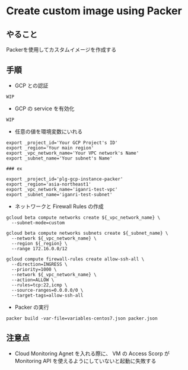 # Create custom image using Packer

## やること

Packerを使用してカスタムイメージを作成する

## 手順

+ GCP との認証

```
WIP
```

+ GCP の service を有効化

```
WIP
```

+ 任意の値を環境変数にいれる

```
export _project_id='Your GCP Project's ID'
export _region='Your main region'
export _vpc_network_name='Your VPC network's Name'
export _subnet_name='Your subnet's Name'
```

```
### ex

export _project_id='plg-gcp-instance-packer'
export _region='asia-northeast1'
export _vpc_network_name='iganri-test-vpc'
export _subnet_name='iganri-test-subnet'
```


+ ネットワークと Firewall Rules の作成

```
gcloud beta compute networks create ${_vpc_network_name} \
  --subnet-mode=custom
```
```
gcloud beta compute networks subnets create ${_subnet_name} \
  --network ${_vpc_network_name} \
  --region ${_region} \
  --range 172.16.0.0/12
```
```
gcloud compute firewall-rules create allow-ssh-all \
  --direction=INGRESS \
  --priority=1000 \
  --network ${_vpc_network_name} \
  --action=ALLOW \
  --rules=tcp:22,icmp \
  --source-ranges=0.0.0.0/0 \
  --target-tags=allow-ssh-all
```

+ Packer の実行

```
packer build -var-file=variables-centos7.json packer.json
```

## 注意点

+ Cloud Monitoring Agnet を入れる際に、 VM の Access Scorp が Monitoring API を使えるようにしていないと起動に失敗する